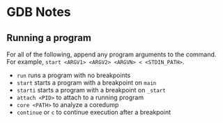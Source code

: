 # GDB Notes

## Running a program

For all of the following, append any program arguments to the command. For example, `start <ARGV1> <ARGV2> <ARGVN> < <STDIN_PATH>`.

- `run` runs a program with no breakpoints
- `start` starts a program with a breakpoint on `main`
- `starti` starts a program with a breakpoint on `_start`
- `attach <PID>` to attach to a running program
- `core <PATH>` to analyze a coredump
- `continue` or `c` to continue execution after a breakpoint
